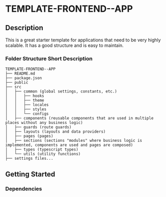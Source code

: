 # TEMPLATE-FRONTEND--APP

## Description

This is a great starter template for applications that need to be very highly scalable. It has a good structure and is easy to maintain.

### Folder Structure Short Description

```
TEMPLATE-FRONTEND--APP
├── README.md
├── package.json
├── public
├── src
│   ├── common (global settings, constants, etc.)
│   │   ├── hooks
│   │   ├── theme
│   │   ├── locales
│   │   ├── styles
│   │   └── configs
│   ├── components (reusable components that are used in multiple places without any business logic)
│   ├── guards (route guards)
│   ├── layouts (layouts and data providers)
│   ├── pages (pages)
│   ├── sections (sections "modules" where business logic is implemented, components are used and pages are composed)
│   ├── types (typescript types)
│   └── utils (utility functions)
├── settings files...
```

## Getting Started

### Dependencies
